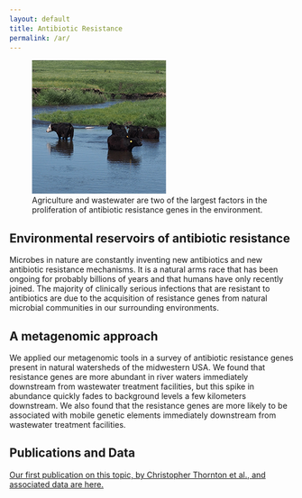 ```yaml
---
layout: default
title: Antibiotic Resistance
permalink: /ar/
---
```


<div class="float-right">
<figure class="figure">
  <img src="/images/cows_smaller.png" class="figure-img img-fluid rounded" alt="happy cows">
  <figcaption class="figure-caption">Agriculture and wastewater are two of the largest factors in the proliferation of antibiotic resistance genes in the environment.</figcaption>
</figure>
</div>

## Environmental reservoirs of antibiotic resistance
Microbes in nature are constantly inventing new antibiotics and new antibiotic resistance mechanisms. It is a natural arms race that has been ongoing for probably billions of years and that humans have only recently joined.
The majority of clinically serious infections that are resistant to antibiotics are due to the acquisition of resistance genes from natural microbial communities in our surrounding environments. 

## A metagenomic approach
We applied our metagenomic tools in a survey of antibiotic resistance genes present in natural watersheds of the midwestern USA. We found that resistance genes are more abundant in river waters immediately downstream from wastewater treatment facilities, but this spike in abundance quickly fades to background levels a few kilometers downstream.
We also found that the resistance genes are more likely to be associated with mobile genetic elements immediately downstream from wastewater treatment facilities.

## Publications and Data
[Our first publication on this topic, by Christopher Thornton et al., and associated data are here.](alldata/Thornton_2020/)
